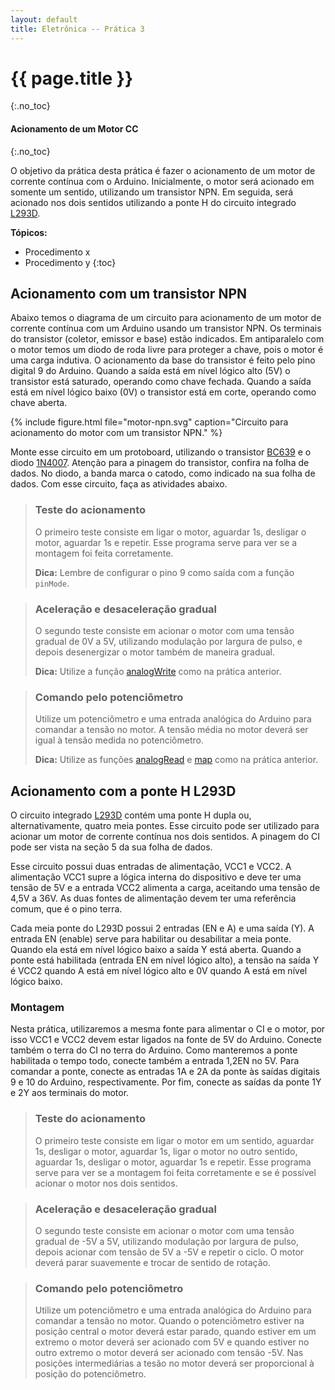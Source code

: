 ```yaml
---
layout: default
title: Eletrônica -- Prática 3
---
```


{{ page.title }}
================
{:.no_toc}

#### Acionamento de um Motor CC
{:.no_toc}


O objetivo da prática desta prática é fazer o acionamento de um motor de 
corrente contínua com o Arduino. Inicialmente, o motor será acionado em 
somente um sentido, utilizando um transistor NPN. Em seguida, será acionado
nos dois sentidos utilizando a ponte H do circuito integrado [L293D].

**Tópicos:**
* Procedimento x
* Procedimento y
{:toc}


Acionamento com um transistor NPN
---------------------------------

Abaixo temos o diagrama de um circuito para acionamento de um motor de corrente
contínua com um Arduino usando um transistor NPN. Os terminais do transistor
(coletor, emissor e base) estão indicados. Em antiparalelo com o motor temos
um diodo de roda livre para proteger a chave, pois o motor é uma carga indutiva.
O acionamento da base do transistor é feito pelo pino digital 9 do Arduino.
Quando a saída está em nível lógico alto (5V) o transistor está saturado,
operando como chave fechada. Quando a saída está em nível lógico baixo (0V) o
transistor está em corte, operando como chave aberta.

{%
   include figure.html
   file="motor-npn.svg"
   caption="Circuito para acionamento do motor com um transistor NPN."
%}

Monte esse circuito em um protoboard, utilizando o transistor [BC639] e o diodo
[1N4007]. Atenção para a pinagem do transistor, confira na folha de dados.
No diodo, a banda marca o catodo, como indicado na sua folha de dados.
Com esse circuito, faça as atividades abaixo.

> ### Teste do acionamento
>
> O primeiro teste consiste em ligar o motor, aguardar 1s, desligar o motor,
> aguardar 1s e repetir. Esse programa serve para ver se a montagem foi feita
> corretamente.
>
> **Dica:** Lembre de configurar o pino 9 como saída com a função `pinMode`.


> ### Aceleração e desaceleração gradual
>
> O segundo teste consiste em acionar o motor com uma tensão gradual de 0V a 5V,
> utilizando modulação por largura de pulso, e depois desenergizar o motor 
> também de maneira gradual.
> 
> **Dica:** Utilize a função [analogWrite] como na prática anterior.


> ### Comando pelo potenciômetro
>
> Utilize um potenciômetro e uma entrada analógica do Arduino para comandar a
> tensão no motor. A tensão média no motor deverá ser igual à tensão medida no
> potenciômetro.
> 
> **Dica:** Utilize as funções [analogRead] e [map] como na prática anterior.

Acionamento com a ponte H L293D
-------------------------------

O circuito integrado [L293D] contém uma ponte H dupla ou, alternativamente,
quatro meia pontes. Esse circuito pode ser utilizado para acionar um motor de
corrente contínua nos dois sentidos. A pinagem do CI pode ser vista na seção 5
da sua folha de dados.

Esse circuito possui duas entradas de alimentação, VCC1 e VCC2. A alimentação
VCC1 supre a lógica interna do dispositivo e deve ter uma tensão de 5V e a
entrada VCC2 alimenta a carga, aceitando uma tensão de 4,5V a 36V. As duas
fontes de alimentação devem ter uma referência comum, que é o pino terra.

Cada meia ponte do L293D possui 2 entradas (EN e A) e uma saída (Y). A entrada
EN (enable) serve para habilitar ou desabilitar a meia ponte. Quando ela está
em nível lógico baixo a saída Y está aberta. Quando a ponte está habilitada 
(entrada EN em nível lógico alto), a tensão na saída Y é VCC2 quando A está em
nível lógico alto e 0V quando A está em nível lógico baixo.

### Montagem

Nesta prática, utilizaremos a mesma fonte para alimentar o CI e o motor,
por isso VCC1 e VCC2 devem estar ligados na fonte de 5V do Arduino.
Conecte também o terra do CI no terra do Arduino. Como manteremos a ponte
habilitada o tempo todo, conecte também a entrada 1,2EN no 5V. Para comandar a
ponte, conecte as entradas 1A e 2A da ponte às saídas digitais 9 e 10 do
Arduino, respectivamente. Por fim, conecte as saídas da ponte 1Y e 2Y aos 
terminais do motor.

> ### Teste do acionamento
>
> O primeiro teste consiste em ligar o motor em um sentido, aguardar 1s, 
> desligar o motor, aguardar 1s, ligar o motor no outro sentido, aguardar 1s,
> desligar o motor, aguardar 1s e repetir. Esse programa serve para ver se a
> montagem foi feita corretamente e se é possível acionar o motor nos dois 
> sentidos.


> ### Aceleração e desaceleração gradual
>
> O segundo teste consiste em acionar o motor com uma tensão gradual de -5V a
> 5V, utilizando modulação por largura de pulso, depois acionar com tensão
> de 5V a -5V e repetir o ciclo. O motor deverá parar suavemente e trocar de
> sentido de rotação.


> ### Comando pelo potenciômetro
>
> Utilize um potenciômetro e uma entrada analógica do Arduino para comandar a
> tensão no motor. Quando o potenciômetro estiver na posição central o motor
> deverá estar parado, quando estiver em um extremo o motor deverá ser acionado
> com 5V e quando estiver no outro extremo o motor deverá ser acionado com 
> tensão -5V. Nas posições intermediárias a tesão no motor deverá ser
> proporcional à posição do potenciômetro.

[BC639]: /datasheet/BC639.pdf
[L293D]: /datasheet/L293D.pdf
[1N4007]: /datasheet/1N4007.pdf

[analogWrite]: https://www.arduino.cc/en/Reference/AnalogWrite
[analogRead]: https://www.arduino.cc/en/Reference/AnalogRead
[map]: https://www.arduino.cc/en/Reference/map
